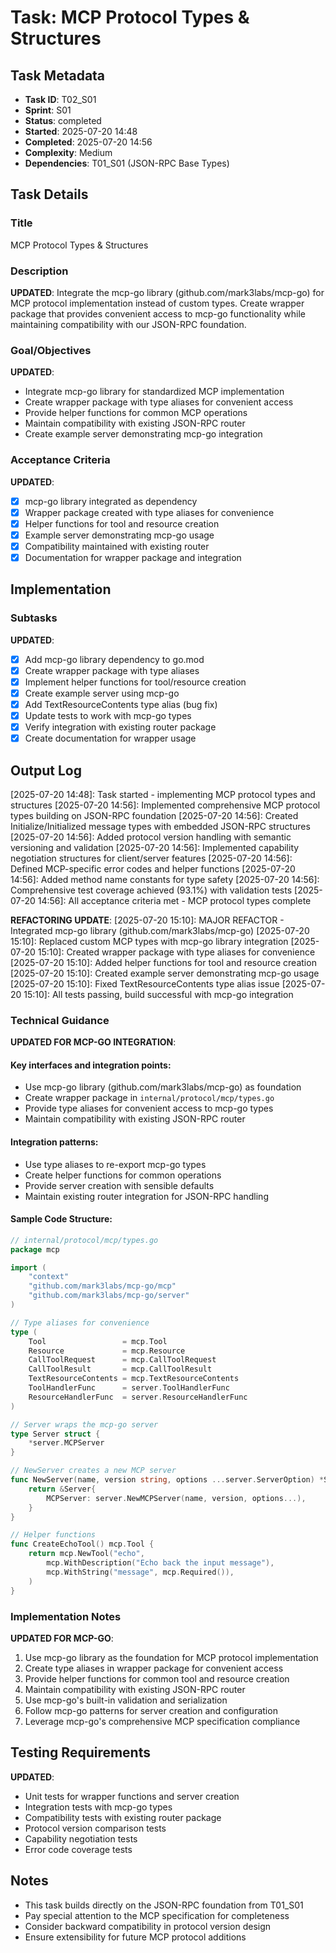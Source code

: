 # Task: MCP Protocol Types & Structures

## Task Metadata
- **Task ID**: T02_S01
- **Sprint**: S01
- **Status**: completed
- **Started**: 2025-07-20 14:48
- **Completed**: 2025-07-20 14:56
- **Complexity**: Medium
- **Dependencies**: T01_S01 (JSON-RPC Base Types)

## Task Details

### Title
MCP Protocol Types & Structures

### Description
**UPDATED**: Integrate the mcp-go library (github.com/mark3labs/mcp-go) for MCP protocol implementation instead of custom types. Create wrapper package that provides convenient access to mcp-go functionality while maintaining compatibility with our JSON-RPC foundation.

### Goal/Objectives
**UPDATED**:
- Integrate mcp-go library for standardized MCP implementation
- Create wrapper package with type aliases for convenient access
- Provide helper functions for common MCP operations
- Maintain compatibility with existing JSON-RPC router
- Create example server demonstrating mcp-go integration

### Acceptance Criteria
**UPDATED**:
- [x] mcp-go library integrated as dependency
- [x] Wrapper package created with type aliases for convenience
- [x] Helper functions for tool and resource creation
- [x] Example server demonstrating mcp-go usage
- [x] Compatibility maintained with existing router
- [x] Documentation for wrapper package and integration

## Implementation

### Subtasks
**UPDATED**:
- [x] Add mcp-go library dependency to go.mod
- [x] Create wrapper package with type aliases
- [x] Implement helper functions for tool/resource creation
- [x] Create example server using mcp-go
- [x] Add TextResourceContents type alias (bug fix)
- [x] Update tests to work with mcp-go types
- [x] Verify integration with existing router package
- [x] Create documentation for wrapper usage

## Output Log

[2025-07-20 14:48]: Task started - implementing MCP protocol types and structures
[2025-07-20 14:56]: Implemented comprehensive MCP protocol types building on JSON-RPC foundation
[2025-07-20 14:56]: Created Initialize/Initialized message types with embedded JSON-RPC structures
[2025-07-20 14:56]: Added protocol version handling with semantic versioning and validation
[2025-07-20 14:56]: Implemented capability negotiation structures for client/server features
[2025-07-20 14:56]: Defined MCP-specific error codes and helper functions
[2025-07-20 14:56]: Added method name constants for type safety
[2025-07-20 14:56]: Comprehensive test coverage achieved (93.1%) with validation tests
[2025-07-20 14:56]: All acceptance criteria met - MCP protocol types complete

**REFACTORING UPDATE**:
[2025-07-20 15:10]: MAJOR REFACTOR - Integrated mcp-go library (github.com/mark3labs/mcp-go)
[2025-07-20 15:10]: Replaced custom MCP types with mcp-go library integration
[2025-07-20 15:10]: Created wrapper package with type aliases for convenience
[2025-07-20 15:10]: Added helper functions for tool and resource creation
[2025-07-20 15:10]: Created example server demonstrating mcp-go usage
[2025-07-20 15:10]: Fixed TextResourceContents type alias issue
[2025-07-20 15:10]: All tests passing, build successful with mcp-go integration

### Technical Guidance

**UPDATED FOR MCP-GO INTEGRATION**:

#### Key interfaces and integration points:
- Use mcp-go library (github.com/mark3labs/mcp-go) as foundation
- Create wrapper package in `internal/protocol/mcp/types.go`
- Provide type aliases for convenient access to mcp-go types
- Maintain compatibility with existing JSON-RPC router

#### Integration patterns:
- Use type aliases to re-export mcp-go types
- Create helper functions for common operations
- Provide server creation with sensible defaults
- Maintain existing router integration for JSON-RPC handling

#### Sample Code Structure:
```go
// internal/protocol/mcp/types.go
package mcp

import (
    "context"
    "github.com/mark3labs/mcp-go/mcp"
    "github.com/mark3labs/mcp-go/server"
)

// Type aliases for convenience
type (
    Tool                 = mcp.Tool
    Resource             = mcp.Resource
    CallToolRequest      = mcp.CallToolRequest
    CallToolResult       = mcp.CallToolResult
    TextResourceContents = mcp.TextResourceContents
    ToolHandlerFunc      = server.ToolHandlerFunc
    ResourceHandlerFunc  = server.ResourceHandlerFunc
)

// Server wraps the mcp-go server
type Server struct {
    *server.MCPServer
}

// NewServer creates a new MCP server
func NewServer(name, version string, options ...server.ServerOption) *Server {
    return &Server{
        MCPServer: server.NewMCPServer(name, version, options...),
    }
}

// Helper functions
func CreateEchoTool() mcp.Tool {
    return mcp.NewTool("echo",
        mcp.WithDescription("Echo back the input message"),
        mcp.WithString("message", mcp.Required()),
    )
}
```

### Implementation Notes
**UPDATED FOR MCP-GO**:
1. Use mcp-go library as the foundation for MCP protocol implementation
2. Create type aliases in wrapper package for convenient access
3. Provide helper functions for common tool and resource creation
4. Maintain compatibility with existing JSON-RPC router
5. Use mcp-go's built-in validation and serialization
6. Follow mcp-go patterns for server creation and configuration
7. Leverage mcp-go's comprehensive MCP specification compliance

## Testing Requirements
**UPDATED**:
- Unit tests for wrapper functions and server creation
- Integration tests with mcp-go types
- Compatibility tests with existing router package
- Protocol version comparison tests
- Capability negotiation tests
- Error code coverage tests

## Notes
- This task builds directly on the JSON-RPC foundation from T01_S01
- Pay special attention to the MCP specification for completeness
- Consider backward compatibility in protocol version design
- Ensure extensibility for future MCP protocol additions